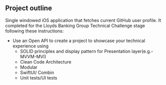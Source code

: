 ## Project outline

Single windowed iOS application that fetches current GitHub user profile. It completed for the Lloyds Banking Group Technical Challenge stage following these instructions:

- Use an Open API to create a project to showcase your technical experience using
    - SOLID principles and display pattern for Presentation layer(e.g.- MVVM-MVI)
    - Clean Code Architecture
    - Modular
    - SwiftUI/ Combin
    - Unit tests/UI tests
